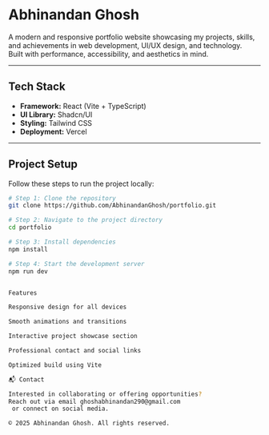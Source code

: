 # Abhinandan Ghosh

A modern and responsive portfolio website showcasing my projects, skills, and achievements in web development, UI/UX design, and technology.  
Built with performance, accessibility, and aesthetics in mind.

---

## Tech Stack

- **Framework:** React (Vite + TypeScript)  
- **UI Library:** Shadcn/UI  
- **Styling:** Tailwind CSS  
- **Deployment:** Vercel  

---

## Project Setup

Follow these steps to run the project locally:

```bash
# Step 1: Clone the repository
git clone https://github.com/AbhinandanGhosh/portfolio.git

# Step 2: Navigate to the project directory
cd portfolio

# Step 3: Install dependencies
npm install

# Step 4: Start the development server
npm run dev


Features

Responsive design for all devices

Smooth animations and transitions

Interactive project showcase section

Professional contact and social links

Optimized build using Vite

📬 Contact

Interested in collaborating or offering opportunities?
Reach out via email ghoshabhinandan290@gmail.com
 or connect on social media.

© 2025 Abhinandan Ghosh. All rights reserved.